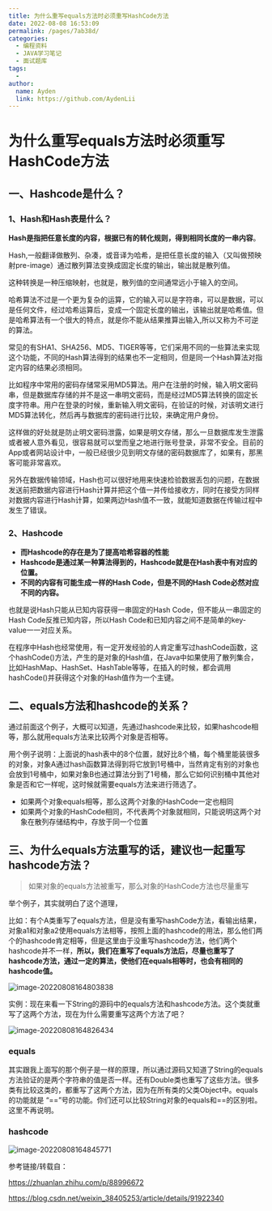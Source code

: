 ```yaml
---
title: 为什么重写equals方法时必须重写HashCode方法
date: 2022-08-08 16:53:09
permalink: /pages/7ab38d/
categories:
  - 编程资料
  - JAVA学习笔记
  - 面试题库
tags:
  - 
author: 
  name: Ayden
  link: https://github.com/AydenLii
---
```

# 为什么重写equals方法时必须重写HashCode方法

## 一、Hashcode是什么？

### 1、Hash和Hash表是什么？　　　

**Hash是指把任意长度的内容，根据已有的转化规则，得到相同长度的一串内容**。

Hash,一般翻译做散列、杂凑，或音译为哈希，是把任意长度的输入（又叫做预映射pre-image）通过散列算法变换成固定长度的输出，输出就是散列值。

这种转换是一种压缩映射，也就是，散列值的空间通常远小于输入的空间。

哈希算法不过是一个更为复杂的运算，它的输入可以是字符串，可以是数据，可以是任何文件，经过哈希运算后，变成一个固定长度的输出，该输出就是哈希值。但是哈希算法有一个很大的特点，就是你不能从结果推算出输入,所以又称为不可逆的算法。

常见的有SHA1、SHA256、MD5、TIGER等等，它们采用不同的一些算法来实现这个功能，不同的Hash算法得到的结果也不一定相同，但是同一个Hash算法对指定内容的结果必须相同。

比如程序中常用的密码存储常采用MD5算法。用户在注册的时候，输入明文密码串，但是数据库存储的并不是这一串明文密码，而是经过MD5算法转换的固定长度字符串。用户在登录的时候，重新输入明文密码，在验证的时候，对该明文进行MD5算法转化，然后再与数据库的密码进行比较，来确定用户身份。

这样做的好处就是防止明文密码泄露，如果是明文存储，那么一旦数据库发生泄露或者被人意外看见，很容易就可以堂而皇之地进行账号登录，非常不安全。目前的App或者网站设计中，一般已经很少见到明文存储的密码数据库了，如果有，那黑客可能非常喜欢。

另外在数据传输领域，Hash也可以很好地用来快速检验数据丢包的问题，在数据发送前把数据内容进行Hash计算并把这个值一并传给接收方，同时在接受方同样对数据内容进行Hash计算，如果两边Hash值不一致，就能知道数据在传输过程中发生了错误。

### 2、Hashcode　

- **而Hashcode的存在是为了提高哈希容器的性能**
- **Hashcode是通过某一种算法得到的，Hashcode就是在Hash表中有对应的位置。**
- **不同的内容有可能生成一样的Hash Code，但是不同的Hash Code必然对应不同的内容。**

也就是说Hash只能从已知内容获得一串固定的Hash Code，但不能从一串固定的Hash Code反推已知内容，所以Hash Code和已知内容之间不是简单的key-value一一对应关系。

在程序中Hash也经常使用，有一定开发经验的人肯定重写过hashCode函数，这个hashCode()方法，产生的是对象的Hash值，在Java中如果使用了散列集合，比如HashMap、HashSet、HashTable等等，在插入的时候，都会调用hashCode()并获得这个对象的Hash值作为一个主键。

## 二、equals方法和hashcode的关系？

通过前面这个例子，大概可以知道，先通过hashcode来比较，如果hashcode相等，那么就用equals方法来比较两个对象是否相等。

用个例子说明：上面说的hash表中的8个位置，就好比8个桶，每个桶里能装很多的对象，对象A通过hash函数算法得到将它放到1号桶中，当然肯定有别的对象也会放到1号桶中，如果对象B也通过算法分到了1号桶，那么它如何识别桶中其他对象是否和它一样呢，这时候就需要equals方法来进行筛选了。

- 如果两个对象equals相等，那么这两个对象的HashCode一定也相同
- 如果两个对象的HashCode相同，不代表两个对象就相同，只能说明这两个对象在散列存储结构中，存放于同一个位置

## 三、为什么equals方法重写的话，建议也一起重写hashcode方法？

> 如果对象的equals方法被重写，那么对象的HashCode方法也尽量重写

举个例子，其实就明白了这个道理，

比如：有个A类重写了equals方法，但是没有重写hashCode方法，看输出结果，对象a1和对象a2使用equals方法相等，按照上面的hashcode的用法，那么他们两个的hashcode肯定相等，但是这里由于没重写hashcode方法，他们两个hashcode并不一样，**所以，我们在重写了equals方法后，尽量也重写了hashcode方法，通过一定的算法，使他们在equals相等时，也会有相同的hashcode值。**

![image-20220808164803838](https://picgo-1307188483.cos.ap-nanjing.myqcloud.com/image-20220808164803838.png)

实例：现在来看一下String的源码中的equals方法和hashcode方法。这个类就重写了这两个方法，现在为什么需要重写这两个方法了吧？

![image-20220808164826434](https://picgo-1307188483.cos.ap-nanjing.myqcloud.com/image-20220808164826434.png)

### equals

其实跟我上面写的那个例子是一样的原理，所以通过源码又知道了String的equals方法验证的是两个字符串的值是否一样。还有Double类也重写了这些方法。很多类有比较这类的，都重写了这两个方法，因为在所有类的父类Object中。equals的功能就是 “==”号的功能。你们还可以比较String对象的equals和==的区别啦。这里不再说明。

### hashcode

![image-20220808164845771](https://picgo-1307188483.cos.ap-nanjing.myqcloud.com/image-20220808164845771.png)

参考链接/转载自：

https://zhuanlan.zhihu.com/p/88996672

https://blog.csdn.net/weixin_38405253/article/details/91922340
